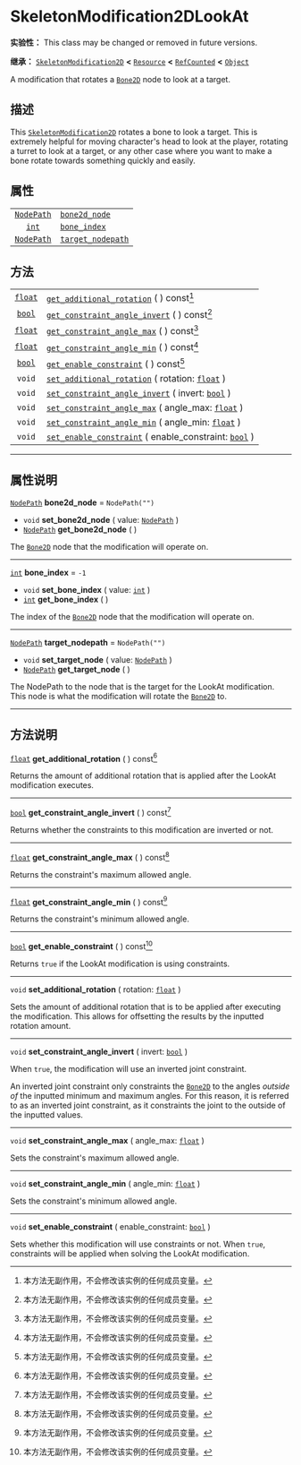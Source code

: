 <!-- ⚠ 请勿编辑本文件 ⚠ -->
<!-- 本文档使用脚本从 WeDot 引擎源码仓库生成。 -->
<!-- 生成脚本：https://github.com/WeDot-Engine/WeDot/tree/4.3/doc/tools/make_md.py； -->
<!-- 原文件：https://github.com/WeDot-Engine/WeDot/tree/4.3/doc/classes/SkeletonModification2DLookAt.xml。 -->

<div id="_class_skeletonmodification2dlookat"></div>

# SkeletonModification2DLookAt

**实验性：** This class may be changed or removed in future versions.

**继承：** [`SkeletonModification2D`](class_skeletonmodification2d.md) **<** [`Resource`](class_resource.md) **<** [`RefCounted`](class_refcounted.md) **<** [`Object`](class_object.md)

A modification that rotates a [`Bone2D`](class_bone2d.md) node to look at a target.

## 描述

This [`SkeletonModification2D`](class_skeletonmodification2d.md) rotates a bone to look a target. This is extremely helpful for moving character's head to look at the player, rotating a turret to look at a target, or any other case where you want to make a bone rotate towards something quickly and easily.

## 属性

|||
|:-:|:--|
| [`NodePath`](class_nodepath.md) | [`bone2d_node`](#class_skeletonmodification2dlookat_property_bone2d_node)         | ``NodePath("")`` |
| [`int`](class_int.md)           | [`bone_index`](#class_skeletonmodification2dlookat_property_bone_index)           | ``-1``           |
| [`NodePath`](class_nodepath.md) | [`target_nodepath`](#class_skeletonmodification2dlookat_property_target_nodepath) | ``NodePath("")`` |

## 方法

|||
|:-:|:--|
| [`float`](class_float.md) | [`get_additional_rotation`](class_skeletonmodification2dlookatmd#class_skeletonmodification2dlookat_method_get_additional_rotation) ( ) const[^const]                           |
| [`bool`](class_bool.md)   | [`get_constraint_angle_invert`](class_skeletonmodification2dlookatmd#class_skeletonmodification2dlookat_method_get_constraint_angle_invert) ( ) const[^const]                   |
| [`float`](class_float.md) | [`get_constraint_angle_max`](class_skeletonmodification2dlookatmd#class_skeletonmodification2dlookat_method_get_constraint_angle_max) ( ) const[^const]                         |
| [`float`](class_float.md) | [`get_constraint_angle_min`](class_skeletonmodification2dlookatmd#class_skeletonmodification2dlookat_method_get_constraint_angle_min) ( ) const[^const]                         |
| [`bool`](class_bool.md)   | [`get_enable_constraint`](class_skeletonmodification2dlookatmd#class_skeletonmodification2dlookat_method_get_enable_constraint) ( ) const[^const]                               |
| `void`                    | [`set_additional_rotation`](class_skeletonmodification2dlookatmd#class_skeletonmodification2dlookat_method_set_additional_rotation) ( rotation: [`float`](class_float.md) )     |
| `void`                    | [`set_constraint_angle_invert`](class_skeletonmodification2dlookatmd#class_skeletonmodification2dlookat_method_set_constraint_angle_invert) ( invert: [`bool`](class_bool.md) ) |
| `void`                    | [`set_constraint_angle_max`](class_skeletonmodification2dlookatmd#class_skeletonmodification2dlookat_method_set_constraint_angle_max) ( angle_max: [`float`](class_float.md) )  |
| `void`                    | [`set_constraint_angle_min`](class_skeletonmodification2dlookatmd#class_skeletonmodification2dlookat_method_set_constraint_angle_min) ( angle_min: [`float`](class_float.md) )  |
| `void`                    | [`set_enable_constraint`](class_skeletonmodification2dlookatmd#class_skeletonmodification2dlookat_method_set_enable_constraint) ( enable_constraint: [`bool`](class_bool.md) )  |

<!-- rst-class:: classref-section-separator -->

---

## 属性说明

<div id="_class_skeletonmodification2dlookat_property_bone2d_node"></div>

[`NodePath`](class_nodepath.md) **bone2d_node** = ``NodePath("")`` <div id="class_skeletonmodification2dlookat_property_bone2d_node"></div>

- `void` **set_bone2d_node** ( value: [`NodePath`](class_nodepath.md) )
- [`NodePath`](class_nodepath.md) **get_bone2d_node** ( )

The [`Bone2D`](class_bone2d.md) node that the modification will operate on.

<!-- rst-class:: classref-item-separator -->

---

<div id="_class_skeletonmodification2dlookat_property_bone_index"></div>

[`int`](class_int.md) **bone_index** = ``-1`` <div id="class_skeletonmodification2dlookat_property_bone_index"></div>

- `void` **set_bone_index** ( value: [`int`](class_int.md) )
- [`int`](class_int.md) **get_bone_index** ( )

The index of the [`Bone2D`](class_bone2d.md) node that the modification will operate on.

<!-- rst-class:: classref-item-separator -->

---

<div id="_class_skeletonmodification2dlookat_property_target_nodepath"></div>

[`NodePath`](class_nodepath.md) **target_nodepath** = ``NodePath("")`` <div id="class_skeletonmodification2dlookat_property_target_nodepath"></div>

- `void` **set_target_node** ( value: [`NodePath`](class_nodepath.md) )
- [`NodePath`](class_nodepath.md) **get_target_node** ( )

The NodePath to the node that is the target for the LookAt modification. This node is what the modification will rotate the [`Bone2D`](class_bone2d.md) to.

<!-- rst-class:: classref-section-separator -->

---

## 方法说明

<div id="_class_skeletonmodification2dlookat_method_get_additional_rotation"></div>

[`float`](class_float.md) **get_additional_rotation** ( ) const[^const]<div id="class_skeletonmodification2dlookat_method_get_additional_rotation"></div>

Returns the amount of additional rotation that is applied after the LookAt modification executes.

<!-- rst-class:: classref-item-separator -->

---

<div id="_class_skeletonmodification2dlookat_method_get_constraint_angle_invert"></div>

[`bool`](class_bool.md) **get_constraint_angle_invert** ( ) const[^const]<div id="class_skeletonmodification2dlookat_method_get_constraint_angle_invert"></div>

Returns whether the constraints to this modification are inverted or not.

<!-- rst-class:: classref-item-separator -->

---

<div id="_class_skeletonmodification2dlookat_method_get_constraint_angle_max"></div>

[`float`](class_float.md) **get_constraint_angle_max** ( ) const[^const]<div id="class_skeletonmodification2dlookat_method_get_constraint_angle_max"></div>

Returns the constraint's maximum allowed angle.

<!-- rst-class:: classref-item-separator -->

---

<div id="_class_skeletonmodification2dlookat_method_get_constraint_angle_min"></div>

[`float`](class_float.md) **get_constraint_angle_min** ( ) const[^const]<div id="class_skeletonmodification2dlookat_method_get_constraint_angle_min"></div>

Returns the constraint's minimum allowed angle.

<!-- rst-class:: classref-item-separator -->

---

<div id="_class_skeletonmodification2dlookat_method_get_enable_constraint"></div>

[`bool`](class_bool.md) **get_enable_constraint** ( ) const[^const]<div id="class_skeletonmodification2dlookat_method_get_enable_constraint"></div>

Returns `true` if the LookAt modification is using constraints.

<!-- rst-class:: classref-item-separator -->

---

<div id="_class_skeletonmodification2dlookat_method_set_additional_rotation"></div>

`void` **set_additional_rotation** ( rotation: [`float`](class_float.md) )<div id="class_skeletonmodification2dlookat_method_set_additional_rotation"></div>

Sets the amount of additional rotation that is to be applied after executing the modification. This allows for offsetting the results by the inputted rotation amount.

<!-- rst-class:: classref-item-separator -->

---

<div id="_class_skeletonmodification2dlookat_method_set_constraint_angle_invert"></div>

`void` **set_constraint_angle_invert** ( invert: [`bool`](class_bool.md) )<div id="class_skeletonmodification2dlookat_method_set_constraint_angle_invert"></div>

When `true`, the modification will use an inverted joint constraint.

An inverted joint constraint only constraints the [`Bone2D`](class_bone2d.md) to the angles *outside of* the inputted minimum and maximum angles. For this reason, it is referred to as an inverted joint constraint, as it constraints the joint to the outside of the inputted values.

<!-- rst-class:: classref-item-separator -->

---

<div id="_class_skeletonmodification2dlookat_method_set_constraint_angle_max"></div>

`void` **set_constraint_angle_max** ( angle_max: [`float`](class_float.md) )<div id="class_skeletonmodification2dlookat_method_set_constraint_angle_max"></div>

Sets the constraint's maximum allowed angle.

<!-- rst-class:: classref-item-separator -->

---

<div id="_class_skeletonmodification2dlookat_method_set_constraint_angle_min"></div>

`void` **set_constraint_angle_min** ( angle_min: [`float`](class_float.md) )<div id="class_skeletonmodification2dlookat_method_set_constraint_angle_min"></div>

Sets the constraint's minimum allowed angle.

<!-- rst-class:: classref-item-separator -->

---

<div id="_class_skeletonmodification2dlookat_method_set_enable_constraint"></div>

`void` **set_enable_constraint** ( enable_constraint: [`bool`](class_bool.md) )<div id="class_skeletonmodification2dlookat_method_set_enable_constraint"></div>

Sets whether this modification will use constraints or not. When `true`, constraints will be applied when solving the LookAt modification.

[^virtual]: 本方法通常需要用户覆盖才能生效。
[^const]: 本方法无副作用，不会修改该实例的任何成员变量。
[^vararg]: 本方法除了能接受在此处描述的参数外，还能够继续接受任意数量的参数。
[^constructor]: 本方法用于构造某个类型。
[^static]: 调用本方法无需实例，可直接使用类名进行调用。
[^operator]: 本方法描述的是使用本类型作为左操作数的有效运算符。
[^bitfield]: 这个值是由下列位标志构成位掩码的整数。
[^void]: 无返回值。
